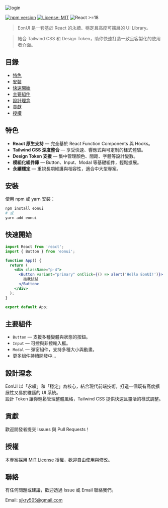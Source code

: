 <p>
  <img src="https://github.com/user-attachments/assets/96b75956-4633-4306-b43c-d2b6cd71d78d" alt="login"/>
</p>


[![npm version](https://img.shields.io/npm/v/eonui.svg)](https://www.npmjs.com/package/eonui)
[![License: MIT](https://img.shields.io/badge/License-MIT-blue.svg)](LICENSE) 
![React >=18](https://img.shields.io/badge/React->=18-brightgreen)


> EonUI 是一套基於 React 的永續、穩定且高度可擴展的 UI Library。

> 結合 Tailwind CSS 和 Design Token，助你快速打造一致且客製化的使用者介面。

## 目錄

- [特色](#特色)  
- [安裝](#安裝)  
- [快速開始](#快速開始)  
- [主要組件](#主要組件)  
- [設計理念](#設計理念)  
- [貢獻](#貢獻)  
- [授權](#授權)

## 特色

- **React 原生支持** — 完全基於 React Function Components 與 Hooks。  
- **Tailwind CSS 深度整合** — 享受快速、響應式與可定制的樣式體驗。  
- **Design Token 支援** — 集中管理顏色、間距、字體等設計變數。  
- **模組化組件庫** — Button、Input、Modal 等基礎組件，輕鬆擴展。  
- **永續穩定** — 重視長期維護與相容性，適合中大型專案。  

## 安裝

使用 npm 或 yarn 安裝：

```bash
npm install eonui
# 或
yarn add eonui
```

## 快速開始

```jsx
import React from 'react';
import { Button } from 'eonui';

function App() {
  return (
    <div className="p-4">
      <Button variant="primary" onClick={() => alert('Hello EonUI!')}>
        按我試試
      </Button>
    </div>
  );
}

export default App;
```

## 主要組件

- `Button` — 支援多種變體與狀態的按鈕。  
- `Input` — 可控與非控輸入框。  
- `Modal` — 彈窗組件，支持多種大小與動畫。  
- 更多組件持續開發中…

## 設計理念

EonUI 以「永續」和「穩定」為核心，結合現代前端技術，打造一個既有高度擴展性又易於維護的 UI 系統。  
設計 Token 讓你輕鬆管理整體風格，Tailwind CSS 提供快速且靈活的樣式調整。

## 貢獻

歡迎開發者提交 Issues 與 Pull Requests！  

## 授權

本專案採用 [MIT License](./LICENSE) 授權，歡迎自由使用與修改。

## 聯絡

有任何問題或建議，歡迎透過 Issue 或 Email 聯絡我們。  

Email: sjkry505@gmail.com
